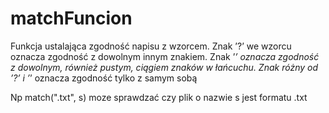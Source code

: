 # matchFuncion

 Funkcja ustalająca zgodność napisu z wzorcem. 
 Znak ’?’ we wzorcu oznacza zgodność z dowolnym innym znakiem. 
 Znak ’*’ oznacza zgodność z dowolnym, również pustym, ciągiem znaków w łańcuchu. 
 Znak różny od ’?’ i ’*’ oznacza zgodność tylko z samym sobą
  
 Np match(".txt", s) moze sprawdzać czy plik o nazwie s jest formatu .txt

